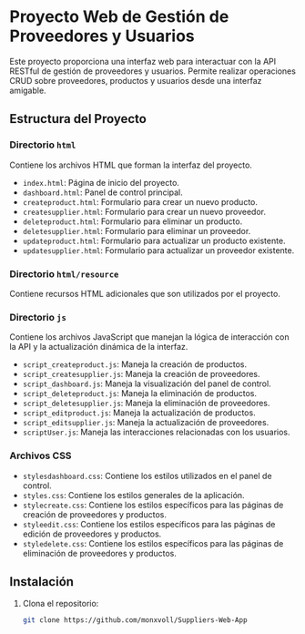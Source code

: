 # Proyecto Web de Gestión de Proveedores y Usuarios

Este proyecto proporciona una interfaz web para interactuar con la API RESTful de gestión de proveedores y usuarios. Permite realizar operaciones CRUD sobre proveedores, productos y usuarios desde una interfaz amigable.

## Estructura del Proyecto

### Directorio `html`
Contiene los archivos HTML que forman la interfaz del proyecto.

- `index.html`: Página de inicio del proyecto.
- `dashboard.html`: Panel de control principal.
- `createproduct.html`: Formulario para crear un nuevo producto.
- `createsupplier.html`: Formulario para crear un nuevo proveedor.
- `deleteproduct.html`: Formulario para eliminar un producto.
- `deletesupplier.html`: Formulario para eliminar un proveedor.
- `updateproduct.html`: Formulario para actualizar un producto existente.
- `updatesupplier.html`: Formulario para actualizar un proveedor existente.

### Directorio `html/resource`
Contiene recursos HTML adicionales que son utilizados por el proyecto.

### Directorio `js`
Contiene los archivos JavaScript que manejan la lógica de interacción con la API y la actualización dinámica de la interfaz.

- `script_createproduct.js`: Maneja la creación de productos.
- `script_createsupplier.js`: Maneja la creación de proveedores.
- `script_dashboard.js`: Maneja la visualización del panel de control.
- `script_deleteproduct.js`: Maneja la eliminación de productos.
- `script_deletesupplier.js`: Maneja la eliminación de proveedores.
- `script_editproduct.js`: Maneja la actualización de productos.
- `script_editsupplier.js`: Maneja la actualización de proveedores.
- `scriptUser.js`: Maneja las interacciones relacionadas con los usuarios.

### Archivos CSS

- `stylesdashboard.css`: Contiene los estilos utilizados en el panel de control.
- `styles.css`: Contiene los estilos generales de la aplicación.
- `stylecreate.css`: Contiene los estilos específicos para las páginas de creación de proveedores y productos.
- `styleedit.css`: Contiene los estilos específicos para las páginas de edición de proveedores y productos.
- `styledelete.css`: Contiene los estilos específicos para las páginas de eliminación de proveedores y productos.

## Instalación

1. Clona el repositorio:
   ```bash
   git clone https://github.com/monxvoll/Suppliers-Web-App
